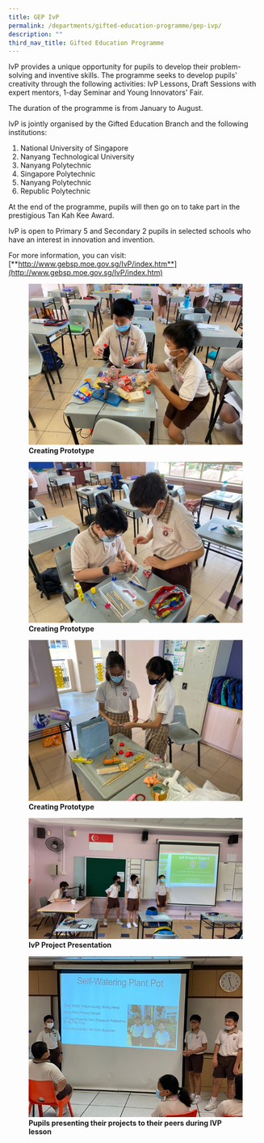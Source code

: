 ```yaml
---
title: GEP IvP
permalink: /departments/gifted-education-programme/gep-ivp/
description: ""
third_nav_title: Gifted Education Programme
---
```

IvP provides a unique opportunity for pupils to develop their problem-solving and inventive skills. The programme seeks to develop pupils' creativity through the following activities: IvP Lessons, Draft Sessions with expert mentors, 1-day Seminar and Young Innovators' Fair.

The duration of the programme is from January to August.

IvP is jointly organised by the Gifted Education Branch and the following institutions:

1.  National University of Singapore
2.  Nanyang Technological University
3.  Nanyang Polytechnic
4.  Singapore Polytechnic
5.  Nanyang Polytechnic
6.  Republic Polytechnic

At the end of the programme, pupils will then go on to take part in the prestigious Tan Kah Kee Award.

IvP is open to Primary 5 and Secondary 2 pupils in selected schools who have an interest in innovation and invention.

For more information, you can visit:
[**http://www.gebsp.moe.gov.sg/IvP/index.htm**](http://www.gebsp.moe.gov.sg/IvP/index.htm)


<figure>
<img src="/images/1%20Creating%20Prototype.jpg">
<figcaption> <strong>Creating Prototype</strong> </figcaption>
</figure>

<figure>
<img src="/images/2%20Creating%20Prototype.jpg">
<figcaption> <strong>Creating Prototype</strong> </figcaption>
</figure>


<figure>
<img src="/images/3%20Creating%20Prototype.jpg">
<figcaption> <strong>Creating Prototype </strong> </figcaption>
</figure>


<figure>
<img src="/images/IvP%20Project%20Presentation.jpg">
<figcaption> <strong>IvP Project Presentation</strong> </figcaption>
</figure>


<figure>
<img src="/images/IVP%20Pic%201.png">
<figcaption> <strong>Pupils presenting their projects to their peers during IVP lesson </strong> </figcaption>
</figure>
